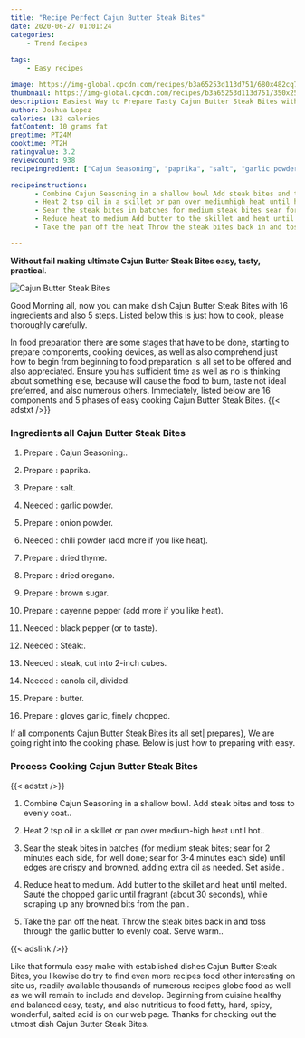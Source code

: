 ```yaml
---
title: "Recipe Perfect Cajun Butter Steak Bites"
date: 2020-06-27 01:01:24
categories:
    - Trend Recipes
    
tags:
    - Easy recipes

image: https://img-global.cpcdn.com/recipes/b3a65253d113d751/680x482cq70/cajun-butter-steak-bites-recipe-main-photo.jpg
thumbnail: https://img-global.cpcdn.com/recipes/b3a65253d113d751/350x250cq70/cajun-butter-steak-bites-recipe-main-photo.jpg
description: Easiest Way to Prepare Tasty Cajun Butter Steak Bites with 16 ingredients and 5 stages of easy cooking.
author: Joshua Lopez
calories: 133 calories
fatContent: 10 grams fat
preptime: PT24M
cooktime: PT2H
ratingvalue: 3.2
reviewcount: 938
recipeingredient: ["Cajun Seasoning", "paprika", "salt", "garlic powder", "onion powder", "chili powder add more if you like heat", "dried thyme", "dried oregano", "brown sugar", "cayenne pepper add more if you like heat", "black pepper or to taste", "Steak", "steak cut into 2inch cubes", "canola oil divided", "butter", "gloves garlic finely chopped"]

recipeinstructions: 
      - Combine Cajun Seasoning in a shallow bowl Add steak bites and toss to evenly coat 
      - Heat 2 tsp oil in a skillet or pan over mediumhigh heat until hot 
      - Sear the steak bites in batches for medium steak bites sear for 2 minutes each side for well done sear for 34 minutes each side until edges are crispy and browned adding extra oil as needed Set aside 
      - Reduce heat to medium Add butter to the skillet and heat until melted Saut the chopped garlic until fragrant about 30 seconds while scraping up any browned bits from the pan 
      - Take the pan off the heat Throw the steak bites back in and toss through the garlic butter to evenly coat Serve warm

---
```




**Without fail making ultimate Cajun Butter Steak Bites easy, tasty, practical**. 


![Cajun Butter Steak Bites](https://img-global.cpcdn.com/recipes/b3a65253d113d751/680x482cq70/cajun-butter-steak-bites-recipe-main-photo.jpg "Cajun Butter Steak Bites")




Good Morning all, now you can make dish Cajun Butter Steak Bites with 16 ingredients and also 5 steps. Listed below this is just how to cook, please thoroughly carefully.

In food preparation there are some stages that have to be done, starting to prepare components, cooking devices, as well as also comprehend just how to begin from beginning to food preparation is all set to be offered and also appreciated. Ensure you has sufficient time as well as no is thinking about something else, because will cause the food to burn, taste not ideal preferred, and also numerous others. Immediately, listed below are 16 components and 5 phases of easy cooking Cajun Butter Steak Bites.
{{< adstxt />}}

### Ingredients all Cajun Butter Steak Bites


1. Prepare  : Cajun Seasoning:.

1. Prepare  : paprika.

1. Prepare  : salt.

1. Needed  : garlic powder.

1. Prepare  : onion powder.

1. Needed  : chili powder (add more if you like heat).

1. Prepare  : dried thyme.

1. Prepare  : dried oregano.

1. Prepare  : brown sugar.

1. Prepare  : cayenne pepper (add more if you like heat).

1. Needed  : black pepper (or to taste).

1. Needed  : Steak:.

1. Needed  : steak, cut into 2-inch cubes.

1. Needed  : canola oil, divided.

1. Prepare  : butter.

1. Prepare  : gloves garlic, finely chopped.



If all components Cajun Butter Steak Bites its all set| prepares}, We are going right into the cooking phase. Below is just how to preparing with easy.

### Process Cooking Cajun Butter Steak Bites

{{< adstxt />}}


1. Combine Cajun Seasoning in a shallow bowl. Add steak bites and toss to evenly coat..



1. Heat 2 tsp oil in a skillet or pan over medium-high heat until hot..



1. Sear the steak bites in batches (for medium steak bites; sear for 2 minutes each side, for well done; sear for 3-4 minutes each side) until edges are crispy and browned, adding extra oil as needed. Set aside..



1. Reduce heat to medium. Add butter to the skillet and heat until melted. Sauté the chopped garlic until fragrant (about 30 seconds), while scraping up any browned bits from the pan..



1. Take the pan off the heat. Throw the steak bites back in and toss through the garlic butter to evenly coat. Serve warm..





{{< adslink />}}

Like that formula easy make with established dishes Cajun Butter Steak Bites, you likewise do try to find even more recipes food other interesting on site us, readily available thousands of numerous recipes globe food as well as we will remain to include and develop. Beginning from cuisine healthy and balanced easy, tasty, and also nutritious to food fatty, hard, spicy, wonderful, salted acid is on our web page. Thanks for checking out the utmost dish Cajun Butter Steak Bites.
